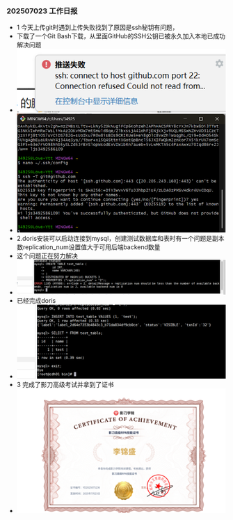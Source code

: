 ### 202507023 工作日报
* 1 今天上传git时遇到上传失败找到了原因是ssh秘钥有问题，
* 下载了一个Git Bash下载，从里面GitHub的SSH公钥已被永久加入本地已成功解决问题
* ![img.png](img.png)
* ![img_1.png](img_1.png)
* 2.doris安装可以启动连接到mysql，创建测试数据库和表时有一个问题是副本数replication_num设置值大于可用后端backend数量
* 这个问题正在努力解决
* ![img_2.png](img_2.png)
* 已经完成doris
* ![img_4.png](img_4.png)
* 3 完成了影刀高级考试并拿到了证书
* ![img_3.png](img_3.png)